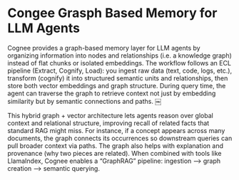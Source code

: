 # Congee Grasph Based Memory for LLM Agents

Cognee provides a graph-based memory layer for LLM agents by organizing information into nodes and relationships (i.e. a knowledge graph) instead of flat chunks or isolated embeddings. The workflow follows an ECL pipeline (Extract, Cognify, Load): you ingest raw data (text, code, logs, etc.), transform (cognify) it into structured semantic units and relationships, then store both vector embeddings and graph structure. During query time, the agent can traverse the graph to retrieve context not just by embedding similarity but by semantic connections and paths.  ￼

This hybrid graph + vector architecture lets agents reason over global context and relational structure, improving recall of related facts that standard RAG might miss. For instance, if a concept appears across many documents, the graph connects its occurrences so downstream queries can pull broader context via paths. The graph also helps with explanation and provenance (why two pieces are related). When combined with tools like LlamaIndex, Cognee enables a “GraphRAG” pipeline: ingestion --> graph creation --> semantic querying.  

